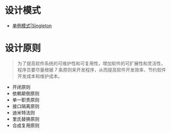 # 设计模式
- [单例模式|Singleton](./Singleton)
# 设计原则
> 为了提高软件系统的可维护性和可复用性，增加软件的可扩展性和灵活性，程序员要尽量根据 7 条原则来开发程序，从而提高软件开发效率、节约软件开发成本和维护成本。
- 开闭原则
- 依赖颠倒原则
- 单一职责原则
- 接口隔离原则
- 迪米特法则
- 里氏替换原则
- 合成复用原则